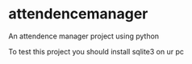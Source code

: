 # attendencemanager
An attendence manager project using python

To test this project you should install sqlite3 on ur pc
